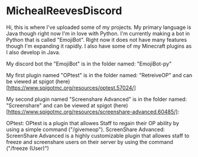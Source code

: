 # MichealReevesDiscord
Hi, this is where I've uploaded some of my projects. My primary language is Java though right now I'm in love with Python. I'm currently making a bot in Python that is called "EmojiBot". Right now it does not have many features though I'm expanding it rapidly. I also have some of my Minecraft plugins as I also develop in Java.

My discord bot the "EmojiBot" is in the folder named: "EmojiBot-py"

My first plugin named "OPtest" is in the folder named: "RetreiveOP" and can be viewed at spigot (here)[https://www.spigotmc.org/resources/optest.57024/]

My second plugin named "Screenshare Advanced" is in the folder named: "Screenshare" and can be viewed at spigot (here)[https://www.spigotmc.org/resources/screenshare-advanced.60485/]: 

OPtest: OPtest is a plugin that allowes Staff to regain their OP ability by using a simple command ("/givemeop").
ScreenShare Advanced: ScreenShare Advanced is a highly customizable plugin that allowes staff to freeze and screenshare users on their server by using the command ("/freeze (User)")
